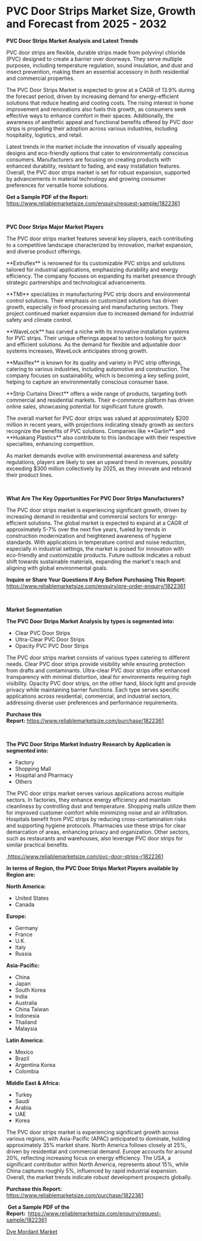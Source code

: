 <p><h1>PVC Door Strips Market Size, Growth and Forecast from 2025 - 2032</h1></p><p><strong>PVC Door Strips Market Analysis and Latest Trends</strong></p>
<p><p>PVC door strips are flexible, durable strips made from polyvinyl chloride (PVC) designed to create a barrier over doorways. They serve multiple purposes, including temperature regulation, sound insulation, and dust and insect prevention, making them an essential accessory in both residential and commercial properties.</p><p>The PVC Door Strips Market is expected to grow at a CAGR of 13.9% during the forecast period, driven by increasing demand for energy-efficient solutions that reduce heating and cooling costs. The rising interest in home improvement and renovations also fuels this growth, as consumers seek effective ways to enhance comfort in their spaces. Additionally, the awareness of aesthetic appeal and functional benefits offered by PVC door strips is propelling their adoption across various industries, including hospitality, logistics, and retail.</p><p>Latest trends in the market include the innovation of visually appealing designs and eco-friendly options that cater to environmentally conscious consumers. Manufacturers are focusing on creating products with enhanced durability, resistant to fading, and easy installation features. Overall, the PVC door strips market is set for robust expansion, supported by advancements in material technology and growing consumer preferences for versatile home solutions.</p></p>
<p><strong>Get a Sample PDF of the Report:&nbsp;</strong> <a href="https://www.reliablemarketsize.com/enquiry/request-sample/1822361?utm_campaign=3564&utm_medium=2&utm_source=Github&utm_content=ia&utm_term=01042025&utm_id=pvc-door-strips">https://www.reliablemarketsize.com/enquiry/request-sample/1822361</a></p>
<p>&nbsp;</p>
<p><strong>PVC Door Strips Major Market Players</strong></p>
<p><p>The PVC door strips market features several key players, each contributing to a competitive landscape characterized by innovation, market expansion, and diverse product offerings.</p><p>**Extruflex** is renowned for its customizable PVC strips and solutions tailored for industrial applications, emphasizing durability and energy efficiency. The company focuses on expanding its market presence through strategic partnerships and technological advancements.</p><p>**TMI** specializes in manufacturing PVC strip doors and environmental control solutions. Their emphasis on customized solutions has driven growth, especially in food processing and manufacturing sectors. They project continued market expansion due to increased demand for industrial safety and climate control.</p><p>**WaveLock** has carved a niche with its innovative installation systems for PVC strips. Their unique offerings appeal to sectors looking for quick and efficient solutions. As the demand for flexible and adjustable door systems increases, WaveLock anticipates strong growth.</p><p>**Maxiflex** is known for its quality and variety in PVC strip offerings, catering to various industries, including automotive and construction. The company focuses on sustainability, which is becoming a key selling point, helping to capture an environmentally conscious consumer base.</p><p>**Strip Curtains Direct** offers a wide range of products, targeting both commercial and residential markets. Their e-commerce platform has driven online sales, showcasing potential for significant future growth.</p><p>The overall market for PVC door strips was valued at approximately $200 million in recent years, with projections indicating steady growth as sectors recognize the benefits of PVC solutions. Companies like **Garlin** and **Huakang Plastics** also contribute to this landscape with their respective specialties, enhancing competition.</p><p>As market demands evolve with environmental awareness and safety regulations, players are likely to see an upward trend in revenues, possibly exceeding $300 million collectively by 2025, as they innovate and rebrand their product lines.</p></p>
<p>&nbsp;</p>
<p><strong>What Are The Key Opportunities For PVC Door Strips Manufacturers?</strong></p>
<p><p>The PVC door strips market is experiencing significant growth, driven by increasing demand in residential and commercial sectors for energy-efficient solutions. The global market is expected to expand at a CAGR of approximately 5-7% over the next five years, fueled by trends in construction modernization and heightened awareness of hygiene standards. With applications in temperature control and noise reduction, especially in industrial settings, the market is poised for innovation with eco-friendly and customizable products. Future outlook indicates a robust shift towards sustainable materials, expanding the market's reach and aligning with global environmental goals.</p></p>
<p><strong>Inquire or Share Your Questions If Any Before Purchasing This Report:</strong> <a href="https://www.reliablemarketsize.com/enquiry/pre-order-enquiry/1822361?utm_campaign=3564&utm_medium=2&utm_source=Github&utm_content=ia&utm_term=01042025&utm_id=pvc-door-strips">https://www.reliablemarketsize.com/enquiry/pre-order-enquiry/1822361</a></p>
<p>&nbsp;</p>
<p><strong>Market Segmentation</strong></p>
<p><strong>The PVC Door Strips Market Analysis by types is segmented into:</strong></p>
<p><ul><li>Clear PVC Door Strips</li><li>Ultra-Clear PVC Door Strips</li><li>Opacity PVC PVC Door Strips</li></ul></p>
<p><p>The PVC door strips market consists of various types catering to different needs. Clear PVC door strips provide visibility while ensuring protection from drafts and contaminants. Ultra-clear PVC door strips offer enhanced transparency with minimal distortion, ideal for environments requiring high visibility. Opacity PVC door strips, on the other hand, block light and provide privacy while maintaining barrier functions. Each type serves specific applications across residential, commercial, and industrial sectors, addressing diverse user preferences and performance requirements.</p></p>
<p><strong>Purchase this Report:&nbsp;</strong><a href="https://www.reliablemarketsize.com/purchase/1822361?utm_campaign=3564&utm_medium=2&utm_source=Github&utm_content=ia&utm_term=01042025&utm_id=pvc-door-strips">https://www.reliablemarketsize.com/purchase/1822361</a></p>
<p>&nbsp;</p>
<p><strong>The PVC Door Strips Market Industry Research by Application is segmented into:</strong></p>
<p><ul><li>Factory</li><li>Shopping Mall</li><li>Hospital and Pharmacy</li><li>Others</li></ul></p>
<p><p>The PVC door strips market serves various applications across multiple sectors. In factories, they enhance energy efficiency and maintain cleanliness by controlling dust and temperature. Shopping malls utilize them for improved customer comfort while minimizing noise and air infiltration. Hospitals benefit from PVC strips by reducing cross-contamination risks and supporting hygiene protocols. Pharmacies use these strips for clear demarcation of areas, enhancing privacy and organization. Other sectors, such as restaurants and warehouses, also leverage PVC door strips for similar practical benefits.</p></p>
<p><a href="https://www.reliablemarketsize.com/pvc-door-strips-r1822361?utm_campaign=3564&utm_medium=2&utm_source=Github&utm_content=ia&utm_term=01042025&utm_id=pvc-door-strips">&nbsp;https://www.reliablemarketsize.com/pvc-door-strips-r1822361</a></p>
<p><strong>In terms of Region, the PVC Door Strips Market Players available by Region are:</strong></p>
<p>
    <p> <strong> North America: </strong>
        <ul>
            <li>United States</li>
            <li>Canada</li>
        </ul>
        </p> 
    <p> <strong> Europe: </strong>
        <ul>
            <li>Germany</li>
            <li>France</li>
            <li>U.K.</li>
            <li>Italy</li>
            <li>Russia</li>
        </ul>
        </p> 
    <p> <strong> Asia-Pacific: </strong>
        <ul>
            <li>China</li>
            <li>Japan</li>
            <li>South Korea</li>
            <li>India</li>
            <li>Australia</li>
            <li>China Taiwan</li>
            <li>Indonesia</li>
            <li>Thailand</li>
            <li>Malaysia</li>
        </ul>
        </p> 
    <p> <strong> Latin America: </strong>
        <ul>
            <li>Mexico</li>
            <li>Brazil</li>
            <li>Argentina Korea</li>
            <li>Colombia</li>
        </ul>
        </p> 
    <p> <strong> Middle East & Africa: </strong>
        <ul>
            <li>Turkey</li>
            <li>Saudi</li>
            <li>Arabia</li>
            <li>UAE</li>
            <li>Korea</li>
        </ul>
    </p>
    </p>
<p><p>The PVC door strips market is experiencing significant growth across various regions, with Asia-Pacific (APAC) anticipated to dominate, holding approximately 35% market share. North America follows closely at 25%, driven by residential and commercial demand. Europe accounts for around 20%, reflecting increasing focus on energy efficiency. The USA, a significant contributor within North America, represents about 15%, while China captures roughly 5%, influenced by rapid industrial expansion. Overall, the market trends indicate robust development prospects globally.</p></p>
<p><strong>Purchase this Report: </strong><a href="https://www.reliablemarketsize.com/purchase/1822361?utm_campaign=3564&utm_medium=2&utm_source=Github&utm_content=ia&utm_term=01042025&utm_id=pvc-door-strips">https://www.reliablemarketsize.com/purchase/1822361</a></p>
<p>&nbsp;<strong>Get a Sample PDF of the Report:&nbsp;&nbsp;</strong><a href="https://www.reliablemarketsize.com/enquiry/request-sample/1822361?utm_campaign=3564&utm_medium=2&utm_source=Github&utm_content=ia&utm_term=01042025&utm_id=pvc-door-strips">https://www.reliablemarketsize.com/enquiry/request-sample/1822361</a></p>
<p><strong></strong></p>
<p><p><a href="https://github.com/cachuhashieb/Market-Research-Report-List-1/blob/main/dye-mordant-market.md?utm_campaign=3564&utm_medium=2&utm_source=Github&utm_content=ia&utm_term=01042025&utm_id=pvc-door-strips">Dye Mordant Market</a></p></p>